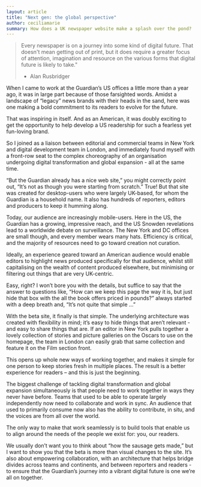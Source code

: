 ```yaml
---
layout: article
title: "Next gen: the global perspective"
author: ceciliamarie
summary: How does a UK newspaper website make a splash over the pond?
---
```


> Every newspaper is on a journey into some kind of digital future. That doesn't mean getting out of print, but it does require a greater focus of attention, imagination and resource on the various forms that digital future is likely to take."
> - Alan Rusbridger

When I came to work at the Guardian’s US offices a little more than a year ago, it was in large part because of those farsighted words. Amidst a landscape of “legacy” news brands with their heads in the sand, here was one making a bold commitment to its readers to evolve for the future.

That was inspiring in itself. And as an American, it was doubly exciting to get the opportunity to help develop a US readership for such a fearless yet fun-loving brand.

So I joined as a liaison between editorial and commercial teams in New York and digital development team in London, and immediately found myself with a front-row seat to the complex choreography of an organisation undergoing digital transformation and global expansion - all at the same time.

“But the Guardian already has a nice web site,” you might correctly point out, “It’s not as though you were starting from scratch.” True! But that site was created for desktop-users who were largely UK-based, for whom the Guardian is a household name. It also has hundreds of reporters, editors and producers to keep it humming along.

Today, our audience are increasingly mobile-users. Here in the US, the Guardian has a growing, impressive reach, and the US Snowden revelations lead to a worldwide debate on surveillance. The New York and DC offices are small though, and every member wears many hats. Efficiency is critical, and the majority of resources need to go toward creation not curation.

Ideally, an experience geared toward an American audience would enable editors to highlight news produced specifically for that audience, whilst still capitalising on the wealth of content produced elsewhere, but minimising or filtering out things that are very UK-centric.

Easy, right? I won’t bore you with the details, but suffice to say that the answer to questions like, “How can we keep this page the way it is, but just hide that box with the all the book offers priced in pounds?” always started with a deep breath and, “It’s not quite that simple …”

With the beta site, it finally is that simple. The underlying architecture was created with flexibility in mind; it’s easy to hide things that aren’t relevant - and easy to share things that are. If an editor in New York pulls together a lovely collection of stories and picture galleries on the Oscars to use on the homepage, the team in London can easily grab that same collection and feature it on the Film section front.

This opens up whole new ways of working together, and makes it simple for one person to keep stories fresh in multiple places. The result is a better experience for readers – and this is just the beginning.

The biggest challenge of tackling digital transformation and global expansion simultaneously is that people need to work together in ways they never have before. Teams that used to be able to operate largely independently now need to collaborate and work in sync. An audience that used to primarily consume now also has the ability to contribute, in situ, and the voices are from all over the world.

The only way to make that work seamlessly is to build tools that enable us to align around the needs of the people we exist for: you, our readers.

We usually don’t want you to think about “how the sausage gets made,” but I want to show you that the beta is more than visual changes to the site. It’s also about empowering collaboration, with an architecture that helps bridge divides across teams and continents, and between reporters and readers - to ensure that the Guardian’s journey into a vibrant digital future is one we’re all on together.